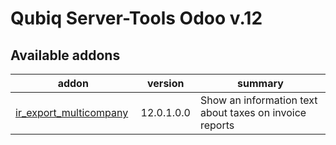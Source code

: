  Qubiq Server-Tools Odoo v.12
======================

[//]: # (addons)

Available addons
----------------
addon | version | summary
--- | --- | ---
[ir_export_multicompany](ir_export_multicompany/) | 12.0.1.0.0 | Show an information text about taxes on invoice reports
[//]: # (end addons)
